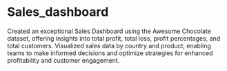 # Sales_dashboard
Created an exceptional Sales Dashboard using the Awesome Chocolate dataset, offering insights into total profit, total loss, profit percentages, and total customers. Visualized sales data by country and product, enabling teams to make informed decisions and optimize strategies for enhanced profitability and customer engagement.

